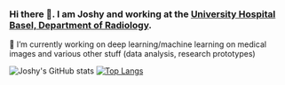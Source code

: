 ### Hi there 👋. I am Joshy and working at the [University Hospital Basel, Department of Radiology](https://www.unispital-basel.ch/ueber-uns/bereiche/medizinische-querschnittsfunktionen/kliniken-institute-abteilungen/departement-radiologie/kliniken-institute/klinik-fuer-radiologie-und-nuklearmedizin/).

<!--
**joshy/joshy** is a ✨ _special_ ✨ repository because its `README.md` (this file) appears on your GitHub profile.
-->

🔭 I’m currently working on deep learning/machine learning on medical images and various other stuff (data analysis, research prototypes)

![Joshy's GitHub stats](https://github-readme-stats.vercel.app/api?username=joshy&hide=&count_private=true)
[![Top Langs](https://github-readme-stats.vercel.app/api/top-langs/?username=joshy&hide=javascript,html)](https://github.com/anuraghazra/github-readme-stats)
